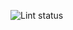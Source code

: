 ![Lint status](https://github.com/xgmsx/go-url-shortener-ddd/actions/workflows/golangci-lint.yml/badge.svg?branch=main)
